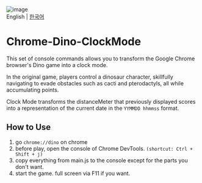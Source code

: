 ![image](https://github.com/I-Cubic-I/Chrome-Dino-ClockMode/assets/58257896/dc257d81-ffc4-40cb-b9e8-a98536377975)<br/>
English | [한국어](https://github.com/I-Cubic-I/Chrome-Dino-ClockMode/blob/main/README_kr.md)

# Chrome-Dino-ClockMode
This set of console commands allows you to transform the Google Chrome browser's Dino game into a clock mode.

In the original game, players control a dinosaur character, skillfully navigating to evade obstacles such as cacti and pterodactyls, all while accumulating points.

Clock Mode transforms the distanceMeter that previously displayed scores into a representation of the current date in the ```YYMMDD hhmmss``` format.

## How to Use
1. go ```chrome://dino``` on chrome
2. before play, open the console of Chrome DevTools. ```(shortcut: Ctrl + Shift + j)```
3. copy everything from main.js to the console except for the parts you don't want.
4. start the game. full screen via F11 if you want.
